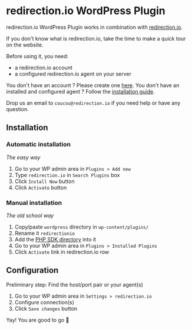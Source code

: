 # redirection.io WordPress Plugin

redirection.io WordPress Plugin works in combination with [redirection.io](redirection.io).

If you don't know what is redirection.io, take the time to make a quick tour on the website.

Before using it, you need:
- a redirection.io account
- a configured redirection.io agent on your server

You don't have an account ? Please create one [here](redirection.io).
You don't have an installed and configured agent ? Follow the [installation guide](redirection.io).

Drop us an email to `coucou@redirection.io` if you need help or have any question.

## Installation

### Automatic installation

*The easy way*

1. Go to your WP admin area in `Plugins > Add new`
2. Type `redirection.io` in `Search Plugins` box
3. Click `Install Now` button
4. Click `Activate` button

### Manual installation

*The old school way*

1. Copy/paste `wordpress` directory in `wp-content/plugins/`
2. Rename it `redirectionio`
3. Add the [PHP SDK directory](../sdk/) into it
4. Go to your WP admin area in `Plugins > Installed Plugins`
5. Click `Activate` link in redirection.io row

## Configuration

Preliminary step: Find the host/port pair or your agent(s)

1. Go to your WP admin area in `Settings > redirection.io`
2. Configure connection(s)
3. Click `Save changes` button

Yay! You are good to go :raised_hands:
